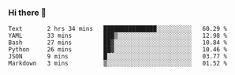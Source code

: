 ### Hi there 👋

<!--START_SECTION:waka-->

```text
Text       2 hrs 34 mins   ███████████████░░░░░░░░░░   60.29 %
YAML       33 mins         ███▒░░░░░░░░░░░░░░░░░░░░░   12.98 %
Bash       27 mins         ██▓░░░░░░░░░░░░░░░░░░░░░░   10.84 %
Python     26 mins         ██▓░░░░░░░░░░░░░░░░░░░░░░   10.46 %
JSON       9 mins          █░░░░░░░░░░░░░░░░░░░░░░░░   03.77 %
Markdown   3 mins          ▒░░░░░░░░░░░░░░░░░░░░░░░░   01.52 %
```

<!--END_SECTION:waka-->

<!--
**arlenxuzj/arlenxuzj** is a ✨ _special_ ✨ repository because its `README.md` (this file) appears on your GitHub profile.

Here are some ideas to get you started:

- 🔭 I’m currently working on ...
- 🌱 I’m currently learning ...
- 👯 I’m looking to collaborate on ...
- 🤔 I’m looking for help with ...
- 💬 Ask me about ...
- 📫 How to reach me: ...
- 😄 Pronouns: ...
- ⚡ Fun fact: ...
-->
